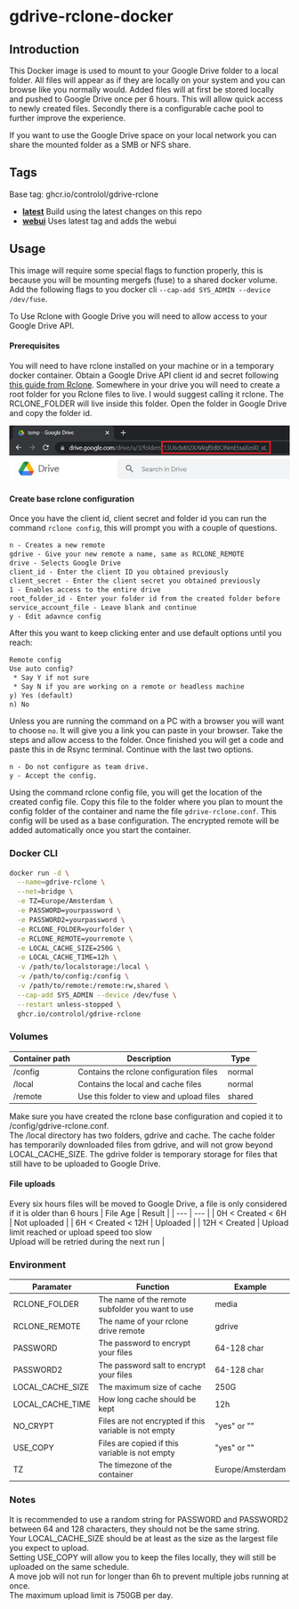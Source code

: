 # gdrive-rclone-docker

## Introduction

This Docker image is used to mount to your Google Drive folder to a local folder. All files will appear as if they are locally on your system and you can browse like you normally would. Added files will at first be stored locally and pushed to Google Drive once per 6 hours. This will allow quick access to newly created files. Secondly there is a configurable cache pool to further improve the experience.

If you want to use the Google Drive space on your local network you can share the mounted folder as a SMB or NFS share.

## Tags
Base tag: ghcr.io/controlol/gdrive-rclone
- [**latest**](https://github.com/controlol/gdrive-rclone-docker) Build using the latest changes on this repo
- [**webui**](https://github.com/controlol/gdrive-rclone-docker/tree/webui) Uses latest tag and adds the webui

## Usage
This image will require some special flags to function properly, this is because you will be mounting mergefs (fuse) to a shared docker volume. Add the following flags to you docker cli `--cap-add SYS_ADMIN --device /dev/fuse`.

To Use Rclone with Google Drive you will need to allow access to your Google Drive API.

#### Prerequisites
You will need to have rclone installed on your machine or in a temporary docker container. Obtain a Google Drive API client id and secret following [this guide from Rclone](https://rclone.org/drive/#making-your-own-client-id). Somewhere in your drive you will need to create a root folder for you Rclone files to live. I would suggest calling it rclone. The RCLONE_FOLDER will live inside this folder. Open the folder in Google Drive and copy the folder id.

<img src="./readme/folder_id.jpg" alt="Copy folder id" width="700"/>

#### Create base rclone configuration

Once you have the client id, client secret and folder id you can run the command `rclone config`, this will prompt you with a couple of questions.
```
n - Creates a new remote
gdrive - Give your new remote a name, same as RCLONE_REMOTE
drive - Selects Google Drive
client_id - Enter the client ID you obtained previously
client_secret - Enter the client secret you obtained previously
1 - Enables access to the entire drive
root_folder_id - Enter your folder id from the created folder before
service_account_file - Leave blank and continue
y - Edit adavnce config
```

After this you want to keep clicking enter and use default options until you reach:
```
Remote config
Use auto config?
 * Say Y if not sure
 * Say N if you are working on a remote or headless machine
y) Yes (default)
n) No
```

Unless you are running the command on a PC with a browser you will want to choose `no`. It will give you a link you can paste in your browser. Take the steps and allow access to the folder. Once finished you will get a code and paste this in de Rsync terminal. Continue with the last two options.

```
n - Do not configure as team drive.
y - Accept the config.
```

Using the command rclone config file, you will get the location of the created config file. Copy this file to the folder where you plan to mount the config folder of the container and name the file `gdrive-rclone.conf`. This config will be used as a base configuration. The encrypted remote will be added automatically once you start the container.

### Docker CLI
```bash
docker run -d \
  --name=gdrive-rclone \
  --net=bridge \
  -e TZ=Europe/Amsterdam \
  -e PASSWORD=yourpassword \
  -e PASSWORD2=yourpassword \
  -e RCLONE_FOLDER=yourfolder \
  -e RCLONE_REMOTE=yourremote \
  -e LOCAL_CACHE_SIZE=250G \
  -e LOCAL_CACHE_TIME=12h \
  -v /path/to/localstorage:/local \
  -v /path/to/config:/config \
  -v /path/to/remote:/remote:rw,shared \
  --cap-add SYS_ADMIN --device /dev/fuse \
  --restart unless-stopped \
  ghcr.io/controlol/gdrive-rclone
```

### Volumes

| Container path | Description | Type |
| ---  | --- | --- |
| /config | Contains the rclone configuration files | normal |
| /local  | Contains the local and cache files | normal |
| /remote | Use this folder to view and upload files | shared |

Make sure you have created the rclone base configuration and copied it to /config/gdrive-rclone.conf.<br/>
The /local directory has two folders, gdrive and cache. The cache folder has temporarily downloaded files from gdrive, and will not grow beyond LOCAL_CACHE_SIZE. The gdrive folder is temporary storage for files that still have to be uploaded to Google Drive.

#### File uploads
Every six hours files will be moved to Google Drive, a file is only considered if it is older than 6 hours
| File Age | Result |
| --- | --- |
| 0H < Created < 6H | Not uploaded |
| 6H < Created < 12H | Uploaded |
| 12H < Created | Upload limit reached or upload speed too slow<br> Upload will be retried during the next run |

### Environment

| Paramater | Function | Example |
| --- | --- | --- |
| RCLONE_FOLDER | The name of the remote subfolder you want to use | media |
| RCLONE_REMOTE | The name of your rclone drive remote | gdrive |
| PASSWORD | The password to encrypt your files | 64-128 char |
| PASSWORD2 | The password salt to encrypt your files | 64-128 char |
| LOCAL_CACHE_SIZE | The maximum size of cache | 250G |
| LOCAL_CACHE_TIME | How long cache should be kept | 12h |
| NO_CRYPT | Files are not encrypted if this variable is not empty | "yes" or "" |
| USE_COPY | Files are copied if this variable is not empty | "yes" or "" |
| TZ | The timezone of the container | Europe/Amsterdam |

### Notes
It is recommended to use a random string for PASSWORD and PASSWORD2 between 64 and 128 characters, they should not be the same string.<br/>
Your LOCAL_CACHE_SIZE should be at least as the size as the largest file you expect to upload.<br/>
Setting USE_COPY will allow you to keep the files locally, they will still be uploaded on the same schedule.<br/>
A move job will not run for longer than 6h to prevent multiple jobs running at once.<br/>
The maximum upload limit is 750GB per day.
